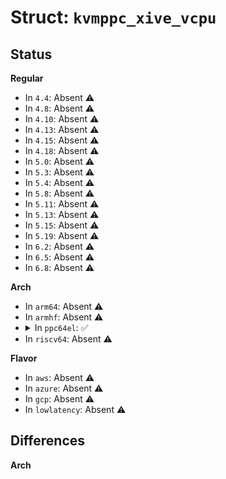 # Struct: <code>kvmppc_xive_vcpu</code>

## Status
<b>Regular</b>
<ul>
<li>
In <code>4.4</code>: Absent ⚠️
</li>
<li>
In <code>4.8</code>: Absent ⚠️
</li>
<li>
In <code>4.10</code>: Absent ⚠️
</li>
<li>
In <code>4.13</code>: Absent ⚠️
</li>
<li>
In <code>4.15</code>: Absent ⚠️
</li>
<li>
In <code>4.18</code>: Absent ⚠️
</li>
<li>
In <code>5.0</code>: Absent ⚠️
</li>
<li>
In <code>5.3</code>: Absent ⚠️
</li>
<li>
In <code>5.4</code>: Absent ⚠️
</li>
<li>
In <code>5.8</code>: Absent ⚠️
</li>
<li>
In <code>5.11</code>: Absent ⚠️
</li>
<li>
In <code>5.13</code>: Absent ⚠️
</li>
<li>
In <code>5.15</code>: Absent ⚠️
</li>
<li>
In <code>5.19</code>: Absent ⚠️
</li>
<li>
In <code>6.2</code>: Absent ⚠️
</li>
<li>
In <code>6.5</code>: Absent ⚠️
</li>
<li>
In <code>6.8</code>: Absent ⚠️
</li>
</ul>
<b>Arch</b>
<ul>
<li>
In <code>arm64</code>: Absent ⚠️
</li>
<li>
In <code>armhf</code>: Absent ⚠️
</li>
<li>
<details>
<summary>In <code>ppc64el</code>: ✅</summary>

```c
struct kvmppc_xive_vcpu {
    struct kvmppc_xive *xive;
    struct kvm_vcpu *vcpu;
    bool valid;
    u32 server_num;
    u32 vp_id;
    u32 vp_chip_id;
    u32 vp_cam;
    u32 vp_ipi;
    struct xive_irq_data vp_ipi_data;
    uint8_t cppr;
    uint8_t hw_cppr;
    uint8_t mfrr;
    uint8_t pending;
    struct xive_q queues[8];
    u32 esc_virq[8];
    char * esc_virq_names[8];
    u32 delayed_irq;
    u64 stat_rm_h_xirr;
    u64 stat_rm_h_ipoll;
    u64 stat_rm_h_cppr;
    u64 stat_rm_h_eoi;
    u64 stat_rm_h_ipi;
    u64 stat_vm_h_xirr;
    u64 stat_vm_h_ipoll;
    u64 stat_vm_h_cppr;
    u64 stat_vm_h_eoi;
    u64 stat_vm_h_ipi;
};
```
</details>
</li>
<li>
In <code>riscv64</code>: Absent ⚠️
</li>
</ul>
<b>Flavor</b>
<ul>
<li>
In <code>aws</code>: Absent ⚠️
</li>
<li>
In <code>azure</code>: Absent ⚠️
</li>
<li>
In <code>gcp</code>: Absent ⚠️
</li>
<li>
In <code>lowlatency</code>: Absent ⚠️
</li>
</ul>

## Differences
<b>Arch</b>
<ul>
</ul>
